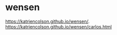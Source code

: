 # wensen
 https://katriencolson.github.io/wensen/.
 https://katriencolson.github.io/wensen/carlos.html 